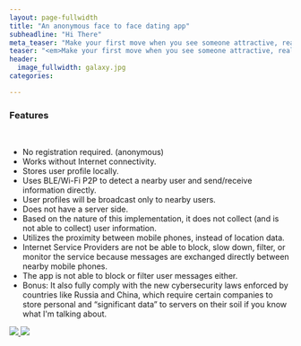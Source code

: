 ```yaml
---
layout: page-fullwidth
title: "An anonymous face to face dating app"
subheadline: "Hi There"
meta_teaser: "Make your first move when you see someone attractive, realtime"
teaser: "<em>Make your first move when you see someone attractive, realtime</em>"
header:
  image_fullwidth: galaxy.jpg
categories:

---
```

<!--more-->

### Features
<br />
<ul>
<li>No registration required. (anonymous)</li>
<li>Works without Internet connectivity.</li>
<li>Stores user profile locally.</li>
<li>Uses BLE/Wi-Fi P2P to detect a nearby user and send/receive information directly.</li>
<li>User profiles will be broadcast only to nearby users.</li>
<li>Does not have a server side.</li>
<li>Based on the nature of this implementation, it does not collect (and is not able to collect) user information.</li>
<li>Utilizes the proximity between mobile phones, instead of location data.</li>
<li>Internet Service Providers are not be able to block, slow down, filter, or monitor the service because messages are exchanged directly between nearby mobile phones.</li>
<li>The app is not able to block or filter user messages either.</li>
<li>Bonus: It also fully comply with the new cybersecurity laws enforced by countries like Russia and China, which require certain companies to store personal and “significant data” to servers on their soil if you know what I'm talking about.</li>
</ul>

<a href="https://play.google.com/store/apps/details?id=ent.ble.wifidirect.sean.wififilesender">
<img src="https://Pie-Pie-Cat.github.io/images/android_app_store.jpg" border="0">
</a>
<a href="https://itunes.apple.com/us/app/hi-there-p2p/id1276567474?ls=1&mt=8">
<img src="https://Pie-Pie-Cat.github.io/images/ios_app_store.jpg" border="0">
</a>
